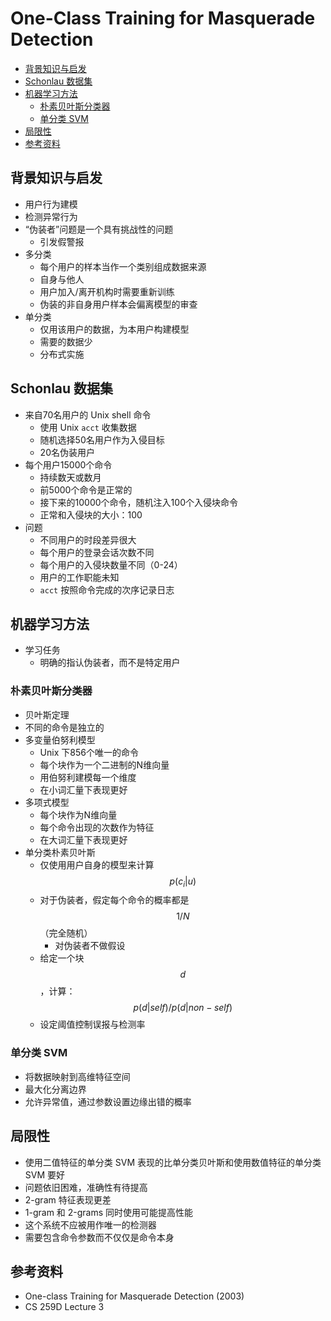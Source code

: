 # One-Class Training for Masquerade Detection

<!-- TOC -->

- [背景知识与启发](#背景知识与启发)
- [Schonlau 数据集](#schonlau-数据集)
- [机器学习方法](#机器学习方法)
    - [朴素贝叶斯分类器](#朴素贝叶斯分类器)
    - [单分类 SVM](#单分类-svm)
- [局限性](#局限性)
- [参考资料](#参考资料)

<!-- /TOC -->

## 背景知识与启发

* 用户行为建模
* 检测异常行为
* “伪装者”问题是一个具有挑战性的问题
    * 引发假警报
* 多分类
    * 每个用户的样本当作一个类别组成数据来源
    * 自身与他人
    * 用户加入/离开机构时需要重新训练
    * 伪装的非自身用户样本会偏离模型的审查
* 单分类
    * 仅用该用户的数据，为本用户构建模型
    * 需要的数据少
    * 分布式实施

## Schonlau 数据集

* 来自70名用户的 Unix shell 命令
    * 使用 Unix `acct` 收集数据
    * 随机选择50名用户作为入侵目标
    * 20名伪装用户
* 每个用户15000个命令 
    * 持续数天或数月
    * 前5000个命令是正常的
    * 接下来的10000个命令，随机注入100个入侵块命令
    * 正常和入侵块的大小：100
* 问题
    * 不同用户的时段差异很大
    * 每个用户的登录会话次数不同
    * 每个用户的入侵块数量不同（0-24）
    * 用户的工作职能未知
    * `acct` 按照命令完成的次序记录日志

## 机器学习方法

* 学习任务
    * 明确的指认伪装者，而不是特定用户

### 朴素贝叶斯分类器

* 贝叶斯定理
* 不同的命令是独立的
* 多变量伯努利模型
    * Unix 下856个唯一的命令
    * 每个块作为一个二进制的N维向量
    * 用伯努利建模每一个维度
    * 在小词汇量下表现更好
* 多项式模型
    * 每个块作为N维向量
    * 每个命令出现的次数作为特征
    * 在大词汇量下表现更好
* 单分类朴素贝叶斯
    * 仅使用用户自身的模型来计算$$p(c_i|u)$$
    * 对于伪装者，假定每个命令的概率都是$$1/N$$（完全随机）
        * 对伪装者不做假设
    * 给定一个块 $$d$$，计算： $$p(d|self)/p(d|non-self)$$
    * 设定阈值控制误报与检测率

### 单分类 SVM

* 将数据映射到高维特征空间
* 最大化分离边界
* 允许异常值，通过参数设置边缘出错的概率

## 局限性

* 使用二值特征的单分类 SVM 表现的比单分类贝叶斯和使用数值特征的单分类 SVM 要好
* 问题依旧困难，准确性有待提高
* 2-gram 特征表现更差
* 1-gram 和 2-grams 同时使用可能提高性能
* 这个系统不应被用作唯一的检测器
* 需要包含命令参数而不仅仅是命令本身

## 参考资料

* One-class Training for Masquerade Detection (2003)
* CS 259D Lecture 3
